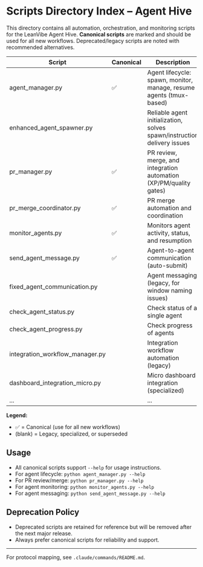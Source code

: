 # Scripts Directory Index – Agent Hive

This directory contains all automation, orchestration, and monitoring scripts for the LeanVibe Agent Hive. **Canonical scripts** are marked and should be used for all new workflows. Deprecated/legacy scripts are noted with recommended alternatives.

| Script                        | Canonical | Description                                                                                 | Notes/Alternatives                        |
|-------------------------------|-----------|---------------------------------------------------------------------------------------------|-------------------------------------------|
| agent_manager.py              | ✅        | Agent lifecycle: spawn, monitor, manage, resume agents (tmux-based)                         | Use for all agent lifecycle ops           |
| enhanced_agent_spawner.py     |           | Reliable agent initialization, solves spawn/instruction delivery issues                      | Use agent_manager.py instead              |
| pr_manager.py                 | ✅        | PR review, merge, and integration automation (XP/PM/quality gates)                          | Use for all PR review/merge workflows     |
| pr_merge_coordinator.py       | ✅        | PR merge automation and coordination                                                        | Use for merge/post-review workflows       |
| monitor_agents.py             | ✅        | Monitors agent activity, status, and resumption                                             |                                           |
| send_agent_message.py         | ✅        | Agent-to-agent communication (auto-submit)                                                  | Use for all agent messaging               |
| fixed_agent_communication.py  |           | Agent messaging (legacy, for window naming issues)                                          | Use send_agent_message.py                 |
| check_agent_status.py         |           | Check status of a single agent                                                              | Use monitor_agents.py                     |
| check_agent_progress.py       |           | Check progress of agents                                                                    | Use monitor_agents.py                     |
| integration_workflow_manager.py|           | Integration workflow automation (legacy)                                                    | Use agent_manager.py, pr_manager.py       |
| dashboard_integration_micro.py|           | Micro dashboard integration (specialized)                                                   |                                           |
| ...                           |           | ...                                                                                         |                                           |

**Legend:**
- ✅ = Canonical (use for all new workflows)
- (blank) = Legacy, specialized, or superseded

## Usage
- All canonical scripts support `--help` for usage instructions.
- For agent lifecycle: `python agent_manager.py --help`
- For PR review/merge: `python pr_manager.py --help`
- For agent monitoring: `python monitor_agents.py --help`
- For agent messaging: `python send_agent_message.py --help`

## Deprecation Policy
- Deprecated scripts are retained for reference but will be removed after the next major release.
- Always prefer canonical scripts for reliability and support.

---

For protocol mapping, see `.claude/commands/README.md`.

